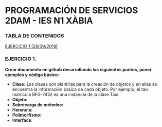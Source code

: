 # PROGRAMACIÓN DE SERVICIOS 2DAM - IES N1 XÀBIA

### TABLA DE CONTENIDOS
[EJERCICIO 1 (28/09/2018)](#1.-EJERCICIO-1.)

### EJERCICIO 1.
**Crear documento en github desarrollando los siguientes puntos, poner ejemplos y código básico:**
  
* **Clase:** Las clases son plantillas para la creación de objetos y en ellas se encuentra la información basica de cada objeto. Por ejemplo, el taxi matrícula BFG-7452 es una instancia de la clase Taxi. 
* **Objeto:**
* **Sobrecarga de métodos:**
* **Herencia:**
* **Polimorfismo:**
* **Interface:**
